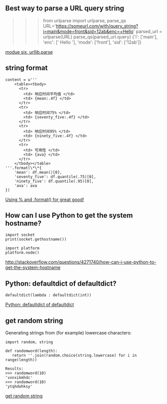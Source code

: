 ## Best way to parse a URL query string

  >>> from urlparse import urlparse, parse_qs
  >>> URL='https://someurl.com/with/query_string?i=main&mode=front&sid=12ab&enc=+Hello'
  >>> parsed_url = urlparse(URL)
  >>> parse_qs(parsed_url.query)
  {'i': ['main'], 'enc': [' Hello '], 'mode': ['front'], 'sid': ['12ab']}

[modue six, urllib.parse](https://pythonhosted.org/six/#module-six.moves.urllib.parse)


## string format

    content = u'''
        <table><tbody>
          <tr>
            <td> 响应时间平均值 </td>
            <td> {mean:.4f} </td>
          </tr>
          <tr>
            <td> 响应时间75% </td>
            <td> {seventy_five:.4f} </td>
          </tr>
          <tr>
            <td> 响应时间95% </td>
            <td> {ninety_five:.4f} </td>
          </tr>
          <tr>
            <td> 可用性 </td>
            <td> {ava} </td>
          </tr>
        </tbody></table>
    '''.format(\*\*{
        'mean': df.mean()[0],
        'seventy_five': df.quantile(.75)[0],
        'ninety_five': df.quantile(.95)[0],
        'ava': ava
    })

[Using % and .format() for great good!](https://pyformat.info/)


## How can I use Python to get the system hostname?

    import socket
    print(socket.gethostname())

    import platform
    platform.node()

http://stackoverflow.com/questions/4271740/how-can-i-use-python-to-get-the-system-hostname


## Python: defaultdict of defaultdict?

    defaultdict(lambda : defaultdict(int))

[Python: defaultdict of defaultdict](http://stackoverflow.com/questions/5029934/python-defaultdict-of-defaultdict)


## get random string

Generating strings from (for example) lowercase characters:

    import random, string

    def randomword(length):
       return ''.join(random.choice(string.lowercase) for i in range(length))

    Results:
    >>> randomword(10)
    'vxnxikmhdc'
    >>> randomword(10)
    'ytqhdohksy'

[get random string](http://stackoverflow.com/questions/2030053/random-strings-in-python)
